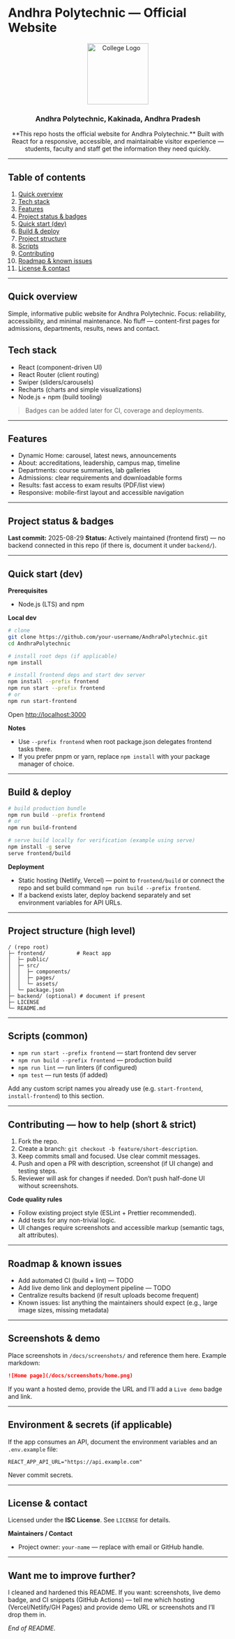 # Andhra Polytechnic — Official Website

<div align="center">
  <img src="frontend/build/clgLogo.png" alt="College Logo" width="140"/>
  <h3>Andhra Polytechnic, Kakinada, Andhra Pradesh</h3>
  <p>
    **This repo hosts the official website for Andhra Polytechnic.**
    Built with React for a responsive, accessible, and maintainable visitor experience — students, faculty and staff get the information they need quickly.
  </p>
</div>

---

## Table of contents

1. [Quick overview](#quick-overview)
2. [Tech stack](#tech-stack)
3. [Features](#features)
4. [Project status & badges](#project-status--badges)
5. [Quick start (dev)](#quick-start-dev)
6. [Build & deploy](#build--deploy)
7. [Project structure](#project-structure)
8. [Scripts](#scripts)
9. [Contributing](#contributing)
10. [Roadmap & known issues](#roadmap--known-issues)
11. [License & contact](#license--contact)

---

## Quick overview

Simple, informative public website for Andhra Polytechnic. Focus: reliability, accessibility, and minimal maintenance. No fluff — content-first pages for admissions, departments, results, news and contact.

## Tech stack

* React (component-driven UI)
* React Router (client routing)
* Swiper (sliders/carousels)
* Recharts (charts and simple visualizations)
* Node.js + npm (build tooling)

> Badges can be added later for CI, coverage and deployments.

---

## Features

* Dynamic Home: carousel, latest news, announcements
* About: accreditations, leadership, campus map, timeline
* Departments: course summaries, lab galleries
* Admissions: clear requirements and downloadable forms
* Results: fast access to exam results (PDF/list view)
* Responsive: mobile-first layout and accessible navigation

---

## Project status & badges

**Last commit:** 2025-08-29
**Status:** Actively maintained (frontend first) — no backend connected in this repo (if there is, document it under `backend/`).

---

## Quick start (dev)

**Prerequisites**

* Node.js (LTS) and npm

**Local dev**

```bash
# clone
git clone https://github.com/your-username/AndhraPolytechnic.git
cd AndhraPolytechnic

# install root deps (if applicable)
npm install

# install frontend deps and start dev server
npm install --prefix frontend
npm run start --prefix frontend
# or
npm run start-frontend
```

Open [http://localhost:3000](http://localhost:3000)

**Notes**

* Use `--prefix frontend` when root package.json delegates frontend tasks there.
* If you prefer pnpm or yarn, replace `npm install` with your package manager of choice.

---

## Build & deploy

```bash
# build production bundle
npm run build --prefix frontend
# or
npm run build-frontend

# serve build locally for verification (example using serve)
npm install -g serve
serve frontend/build
```

**Deployment**

* Static hosting (Netlify, Vercel) — point to `frontend/build` or connect the repo and set build command `npm run build --prefix frontend`.
* If a backend exists later, deploy backend separately and set environment variables for API URLs.

---

## Project structure (high level)

```
/ (repo root)
├─ frontend/          # React app
│  ├─ public/
│  ├─ src/
│  │  ├─ components/
│  │  ├─ pages/
│  │  └─ assets/
│  └─ package.json
├─ backend/ (optional) # document if present
├─ LICENSE
└─ README.md
```

---

## Scripts (common)

* `npm run start --prefix frontend` — start frontend dev server
* `npm run build --prefix frontend` — production build
* `npm run lint` — run linters (if configured)
* `npm test` — run tests (if added)

Add any custom script names you already use (e.g. `start-frontend`, `install-frontend`) to this section.

---

## Contributing — how to help (short & strict)

1. Fork the repo.
2. Create a branch: `git checkout -b feature/short-description`.
3. Keep commits small and focused. Use clear commit messages.
4. Push and open a PR with description, screenshot (if UI change) and testing steps.
5. Reviewer will ask for changes if needed. Don’t push half-done UI without screenshots.

**Code quality rules**

* Follow existing project style (ESLint + Prettier recommended).
* Add tests for any non-trivial logic.
* UI changes require screenshots and accessible markup (semantic tags, alt attributes).

---

## Roadmap & known issues

* Add automated CI (build + lint) — TODO
* Add live demo link and deployment pipeline — TODO
* Centralize results backend (if result uploads become frequent)
* Known issues: list anything the maintainers should expect (e.g., large image sizes, missing metadata)

---

## Screenshots & demo

Place screenshots in `/docs/screenshots/` and reference them here. Example markdown:

```md
![Home page](/docs/screenshots/home.png)
```

If you want a hosted demo, provide the URL and I’ll add a `Live demo` badge and link.

---

## Environment & secrets (if applicable)

If the app consumes an API, document the environment variables and an `.env.example` file:

```
REACT_APP_API_URL="https://api.example.com"
```

Never commit secrets.

---

## License & contact

Licensed under the **ISC License**. See `LICENSE` for details.

**Maintainers / Contact**

* Project owner: `your-name` — replace with email or GitHub handle.

---

## Want me to improve further?

I cleaned and hardened this README. If you want: screenshots, live demo badge, and CI snippets (GitHub Actions) — tell me which hosting (Vercel/Netlify/GH Pages) and provide demo URL or screenshots and I’ll drop them in.

*End of README.*
